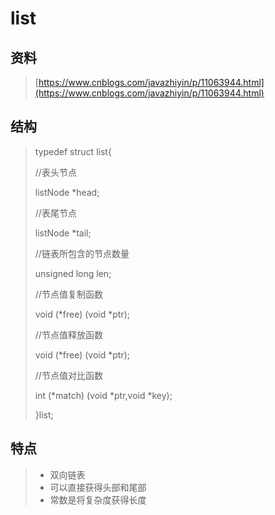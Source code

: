 # list

## 资料

> [https://www.cnblogs.com/javazhiyin/p/11063944.html](https://www.cnblogs.com/javazhiyin/p/11063944.html)

## 结构

> typedef struct list{
>
> //表头节点
>
> listNode \*head;
>
> //表尾节点
>
> listNode \*tail;
>
> //链表所包含的节点数量
>
> unsigned long len;
>
> //节点值复制函数
>
> void \(\*free\) \(void \*ptr\);
>
> //节点值释放函数
>
> void \(\*free\) \(void \*ptr\);
>
> //节点值对比函数
>
> int \(\*match\) \(void \*ptr,void \*key\);
>
> }list;

## 特点

> * 双向链表
> * 可以直接获得头部和尾部
> * 常数是将复杂度获得长度



